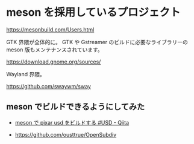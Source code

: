 # meson を採用しているプロジェクト

https://mesonbuild.com/Users.html

GTK 界隈が全体的に。
GTK や Gstreamer のビルドに必要なライブラリーの meson 版もメンテナンスされています。

https://download.gnome.org/sources/

Wayland 界隈。

https://github.com/swaywm/sway

## meson でビルドできるようにしてみた

- [meson で pixar usd をビルドする #USD - Qiita](https://qiita.com/ousttrue/items/484280c59a83a49fc1fd)

- https://github.com/ousttrue/OpenSubdiv
